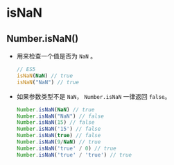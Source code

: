 # isNaN

## Number.isNaN()

*   用来检查一个值是否为 `NaN` 。

    ```javascript
    // ES5
    isNaN(NaN) // true
    isNaN("NaN") // true
    ```

*   如果参数类型不是 `NaN`， `Number.isNaN` 一律返回 `false`。

    ```javascript
    Number.isNaN(NaN) // true
    Number.isNaN("NaN") // false
    Number.isNaN(15) // false
    Number.isNaN('15') // false
    Number.isNaN(true) // false
    Number.isNaN(9/NaN) // true
    Number.isNaN('true' / 0) // true
    Number.isNaN('true' / 'true') // true
    ```
